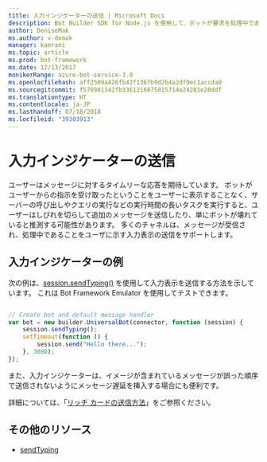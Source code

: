 ```yaml
---
title: 入力インジケーターの送信 | Microsoft Docs
description: Bot Builder SDK for Node.js を使用して、ボットが要求を処理中であることをユーザーに伝えるために "しばらくお待ちください" というインジケーターを追加する方法をご確認ください。
author: DeniseMak
ms.author: v-demak
manager: kamrani
ms.topic: article
ms.prod: bot-framework
ms.date: 12/13/2017
monikerRange: azure-bot-service-3.0
ms.openlocfilehash: aff2509a426fb42f136fb9d2b4a2df9ec1accda0
ms.sourcegitcommit: f576981342fb3361216675815714e24281e20ddf
ms.translationtype: HT
ms.contentlocale: ja-JP
ms.lasthandoff: 07/18/2018
ms.locfileid: "39303913"
---
```

# <a name="send-a-typing-indicator"></a>入力インジケーターの送信 


ユーザーはメッセージに対するタイムリーな応答を期待しています。 ボットがユーザーからの指示を受け取ったということをユーザーに表示することなく、サーバーの呼び出しやクエリの実行などの実行時間の長いタスクを実行すると、ユーザーはしびれを切らして追加のメッセージを送信したり、単にボットが壊れていると推測する可能性があります。
多くのチャネルは、メッセージが受信され、処理中であることをユーザに示す入力表示の送信をサポートします。


## <a name="typing-indicator-example"></a>入力インジケーターの例

次の例は、[session.sendTyping()][SendTyping] を使用して入力表示を送信する方法を示しています。  これは Bot Framework Emulator を使用してテストできます。


```javascript

// Create bot and default message handler
var bot = new builder.UniversalBot(connector, function (session) {
    session.sendTyping();
    setTimeout(function () {
        session.send("Hello there...");
    }, 3000);
});
```

また、入力インジケーターは、イメージが含まれているメッセージが誤った順序で送信されないようにメッセージ遅延を挿入する場合にも便利です。

詳細については、「[リッチ カードの送信方法](bot-builder-nodejs-send-rich-cards.md)」をご参照ください。


## <a name="additional-resources"></a>その他のリソース

* [sendTyping][SendTyping]


[SendTyping]: https://docs.botframework.com/en-us/node/builder/chat-reference/classes/_botbuilder_d_.session#sendtyping
[IMessage]: http://docs.botframework.com/en-us/node/builder/chat-reference/interfaces/_botbuilder_d_.imessage